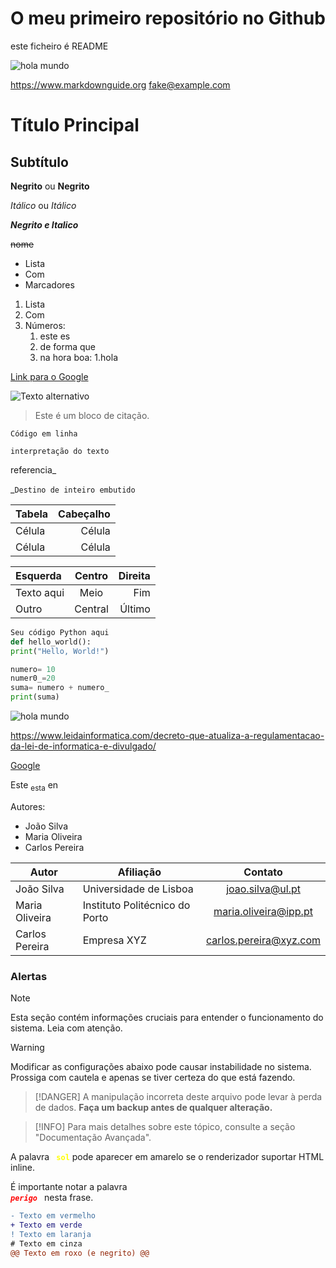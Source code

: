 # O meu primeiro repositório no Github

este ficheiro é README

![hola mundo](https://upload.wikimedia.org/wikipedia/commons/d/d6/Linux_mascot_tux.png)

<https://www.markdownguide.org>
<fake@example.com>

# Título Principal

## Subtítulo

**Negrito** ou __Negrito__

*Itálico* ou _Itálico_

***Negrito e Italico***

~~nome~~

- Lista
- Com
- Marcadores

1. Lista
2. Com
3. Números:
   1. este es
   2. de forma que
   3. na hora boa:
      1.hola

[Link para o Google](https://www.google.com)

![Texto alternativo](url_da_imagem)

> Este é um bloco de citação.

`Código em linha`

``interpretação do texto``

referencia_

_`Destino de inteiro embutido`

| Tabela   | Cabeçalho |  
|----------|-----------:|
| Célula   | Célula    |
| Célula   | Célula    |

| Esquerda   | Centro    | Direita   |
| :--------- | :--------: | --------: |
| Texto aqui | Meio      | Fim       |
| Outro      | Central   | Último    | 

```python
Seu código Python aqui
def hello_world():
print("Hello, World!")
```
```python
numero= 10
numer0_=20
suma= numero + numero_
print(suma)
```
![hola mundo](https://www.leidainformatica.com/wp-content/uploads/2020/05/205-scaled.jpg)

<https://www.leidainformatica.com/decreto-que-atualiza-a-regulamentacao-da-lei-de-informatica-e-divulgado/>


[Google](https://google.com)

Este <sub> esta</sub> en

Autores:
- João Silva
- Maria Oliveira
- Carlos Pereira

| Autor           | Afiliação                      | Contato        |
|-----------------|---------------------------------|:----------------:|
| João Silva      | Universidade de Lisboa        | joao.silva@ul.pt |
| Maria Oliveira  | Instituto Politécnico do Porto | maria.oliveira@ipp.pt |
| Carlos Pereira  | Empresa XYZ                    | carlos.pereira@xyz.com |

### Alertas ###

>[!NOTE] 
> Esta seção contém informações cruciais para entender o funcionamento do sistema. Leia com atenção.

>[!WARNING]
> Modificar as configurações abaixo pode causar instabilidade no sistema. Prossiga com cautela e apenas se tiver certeza do que está fazendo.

>[!DANGER]
> A manipulação incorreta deste arquivo pode levar à perda de dados. **Faça um backup antes de qualquer alteração.**

>[!INFO]
> Para mais detalhes sobre este tópico, consulte a seção "Documentação Avançada".

A palavra <code style="color: yellow"> **sol**</code> pode aparecer em amarelo se o renderizador suportar HTML inline.

É importante notar a palavra <code style="color: red"> ***perigo*** </code> nesta frase.

```diff
- Texto em vermelho
+ Texto em verde
! Texto em laranja
# Texto em cinza
@@ Texto em roxo (e negrito) @@
